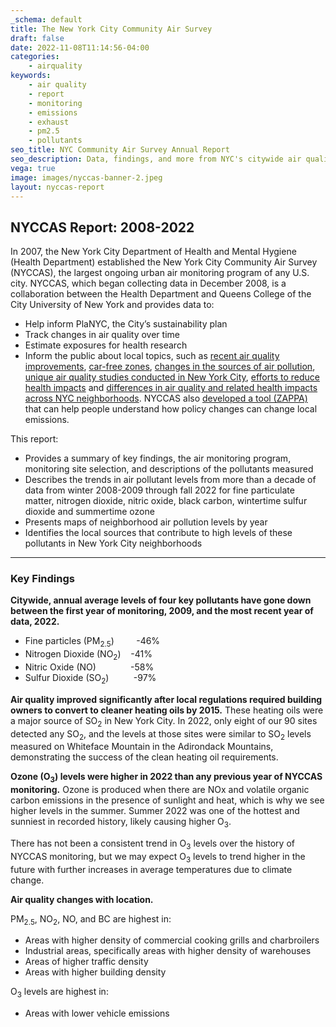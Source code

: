 ```yaml
---
_schema: default
title: The New York City Community Air Survey
draft: false
date: 2022-11-08T11:14:56-04:00
categories:
    - airquality
keywords:
    - air quality
    - report
    - monitoring
    - emissions
    - exhaust
    - pm2.5
    - pollutants
seo_title: NYC Community Air Survey Annual Report
seo_description: Data, findings, and more from NYC's citywide air quality monitoring program.
vega: true
image: images/nyccas-banner-2.jpeg
layout: nyccas-report
---
```

## NYCCAS Report: 2008-2022

In 2007, the New York City Department of Health and Mental Hygiene (Health Department) established the New York City Community Air Survey (NYCCAS), the largest ongoing urban air monitoring program of any U.S. city. NYCCAS, which began collecting data in December 2008, is a collaboration between the Health Department and Queens College of the City University of New York and provides data to:

* Help inform PlaNYC, the City’s sustainability plan
* Track changes in air quality over time
* Estimate exposures for health research
* Inform the public about local topics, such as&nbsp;[recent air quality improvements](./../../data-stories/breatheeasy/), [car-free zones](./../../data-stories/aqts/), [changes in the sources of air pollution](./../../data-stories/aq-cooking/), [unique air quality studies conducted in New York City](./../../data-stories/aqsnapshots/), [efforts to reduce health impacts](./../../data-stories/hia/) and [differences in air quality and related health impacts across NYC neighborhoods](./../../data-stories/aq2/). NYCCAS also <a target="_blank" rel="noopener" href="https://a816-dohbesp.nyc.gov/IndicatorPublic/data-stories/zappa/">developed a tool (ZAPPA)</a> that can help people understand how policy changes can change local emissions.

This report:

* Provides a summary of key findings, the air monitoring program, monitoring site selection, and descriptions of the pollutants measured
* Describes the trends in air pollutant levels from more than a decade of data from winter 2008-2009 through fall 2022 for fine particulate matter, nitrogen dioxide, nitric oxide, black carbon, wintertime sulfur dioxide and summertime ozone
* Presents maps of neighborhood air pollution levels by year
* Identifies the local sources that contribute to high levels of these pollutants in New York City neighborhoods

---

### Key Findings

**Citywide, annual average levels of four key pollutants have gone down between the first year of monitoring, 2009, and the most recent year of data, 2022.**

* Fine particles (PM<sub>2.5</sub>)&nbsp; &nbsp; &nbsp; &nbsp; &nbsp;-46%
* Nitrogen Dioxide (NO<sub>2</sub>)&nbsp; &nbsp; -41%
* Nitric Oxide (NO)&nbsp; &nbsp; &nbsp; &nbsp; &nbsp; &nbsp; &nbsp; -58%
* Sulfur Dioxide (SO<sub>2</sub>)&nbsp; &nbsp; &nbsp; &nbsp; &nbsp; -97%

**Air quality improved significantly after local regulations required building owners to convert to cleaner heating oils by 2015.** These heating oils were a major source of SO<sub>2</sub> in New York City. In 2022, only eight of our 90 sites detected any SO<sub>2</sub>, and the levels at those sites were similar to SO<sub>2</sub> levels measured on Whiteface Mountain in the Adirondack Mountains, demonstrating the success of the clean heating oil requirements.

**Ozone (O<sub>3</sub>) levels were higher in 2022 than any previous year of NYCCAS monitoring.** Ozone is produced when there are NOx and volatile organic carbon emissions in the presence of sunlight and heat, which is why we see higher levels in the summer. Summer 2022 was one of the hottest and sunniest in recorded history, likely causing higher O<sub>3</sub>.&nbsp;

There has not been a consistent trend in O<sub>3</sub> levels over the history of NYCCAS monitoring, but we may expect O<sub>3</sub> levels to trend higher in the future with further increases in average temperatures due to climate change.

**Air quality changes with location.**

PM<sub>2.5</sub>, NO<sub>2</sub>, NO, and BC are highest in:

* Areas with higher density of commercial cooking grills and charbroilers
* Industrial areas, specifically areas with higher density of warehouses
* Areas of higher traffic density
* Areas with higher building density

O<sub>3</sub>&nbsp;levels are highest in:

* Areas with lower vehicle emissions